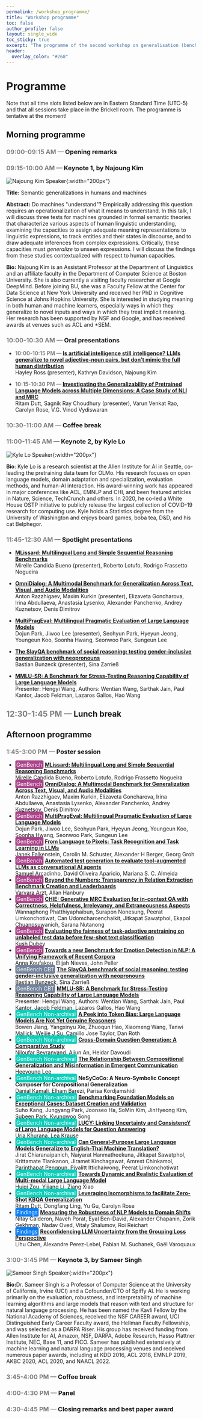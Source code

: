 ```yaml
---
permalink: /workshop_programme/
title: "Workshop programme"
toc: false
author_profile: false
layout: single_wide
toc_sticky: true
excerpt: "The programme of the second workshop on generalisation (benchmarking) in NLP"
header:
  overlay_color: "#268"
---
```


# Programme

Note that all time slots listed below are in Eastern Standard Time (UTC-5) and that all sessions take place in the Brickell room. The programme is tentative at the moment!

## Morning programme

### <span style="color:grey">09:00-09:15 AM —</span> Opening remarks
### <span style="color:grey">09:15-10:00 AM —</span> Keynote 1, by Najoung Kim

![Najoung Kim Speaker](/img/speakers/najoung.png){:width="200px"}

<b>Title:</b> Semantic generalizations in humans and machines <br />

<b>Abstract:</b> Do machines "understand"? Empirically addressing this question requires an operationalization of what it means to understand. In this talk, I will discuss three tests for machines grounded in formal semantic theories that characterize various aspects of human linguistic understanding, examining the capacities to assign adequate meaning representations to linguistic expressions, to track entities and their states in discourse, and to draw adequate inferences from complex expressions. Critically, these capacities must _generalize_ to unseen expressions. I will discuss the findings from these studies contextualized with respect to human capacities.

<b>Bio:</b> Najoung Kim is an Assistant Professor at the Department of Linguistics and an affiliate faculty in the Department of Computer Science at Boston University. She is also currently a visiting faculty researcher at Google DeepMind. Before joining BU, she was a Faculty Fellow at the Center for Data Science at New York University and received her PhD in Cognitive Science at Johns Hopkins University. She is interested in studying meaning in both human and machine learners, especially ways in which they generalize to novel inputs and ways in which they treat implicit meaning. Her research has been supported by NSF and Google, and has received awards at venues such as ACL and *SEM.

### <span style="color:grey">10:00-10:30 AM —</span> Oral presentations

- <b><span style="color:grey">10:00-10:15 PM — </span> [Is artificial intelligence still intelligence? LLMs generalize to novel adjective-noun pairs, but don’t mimic the full human distribution](https://aclanthology.org/2024.genbench-1.9.pdf) </b><br>
Hayley Ross (presenter), Kathryn Davidson, Najoung Kim

- <b><span style="color:grey">10:15-10:30 PM — </span> [Investigating the Generalizability of Pretrained Language Models across Multiple Dimensions: A Case Study of NLI and MRC](https://aclanthology.org/2024.genbench-1.11.pdf)</b><br>
Ritam Dutt, Sagnik Ray Choudhury (presenter), Varun Venkat Rao, Carolyn Rose, V.G. Vinod Vydiswaran

### <span style="color:grey">10:30-11:00 AM —</span> Coffee break

### <span style="color:grey">11:00-11:45 AM —</span> Keynote 2, by Kyle Lo

![Kyle Lo Speaker](/img/speakers/kyle.jpg){:width="200px"}

<b>Bio</b>: Kyle Lo is a research scientist at the Allen Institute for AI in Seattle, co-leading the pretraining data team for OLMo. His research focuses on open language models, domain adaptation and specialization, evaluation methods, and human-AI interaction. His award-winning work has appeared in major conferences like ACL, EMNLP and CHI, and been featured articles in Nature, Science, TechCrunch and others. In 2020, he co-led a White House OSTP initiative to publicly release the largest collection of COVID-19 research for computing use. Kyle holds a Statistics degree from the University of Washington and enjoys board games, boba tea, D&D, and his cat Belphegor.

### <span style="color:grey">11:45-12:30 AM —</span> Spotlight presentations

- <b>[MLissard: Multilingual Long and Simple Sequential Reasoning Benchmarks](https://aclanthology.org/2024.genbench-1.6.pdf) </b><br>
Mirelle Candida Bueno (presenter), Roberto Lotufo, Rodrigo Frassetto Nogueira

- <b>[OmniDialog: A Multimodal Benchmark for Generalization Across Text, Visual, and Audio Modalities](https://aclanthology.org/2024.genbench-1.12.pdf)</b><br>
Anton Razzhigaev, Maxim Kurkin (presenter), Elizaveta Goncharova, Irina Abdullaeva, Anastasia Lysenko, Alexander Panchenko, Andrey Kuznetsov, Denis Dimitrov

- <b>[MultiPragEval: Multilingual Pragmatic Evaluation of Large Language Models](https://aclanthology.org/2024.genbench-1.7.pdf)</b><br>
Dojun Park, Jiwoo Lee (presenter), Seohyun Park, Hyeyun Jeong, Youngeun Koo, Soonha Hwang, Seonwoo Park, Sungeun Lee

- <b>[The SlayQA benchmark of social reasoning: testing gender-inclusive generalization with neopronouns](https://aclanthology.org/2024.genbench-1.3.pdf)</b><br>
Bastian Bunzeck (presenter), Sina Zarrieß

- <b>[MMLU-SR: A Benchmark for Stress-Testing Reasoning Capability of Large Language Models](https://aclanthology.org/2024.genbench-1.5.pdf)</b><br>
Presenter: Hengyi Wang, Authors: Wentian Wang, Sarthak Jain, Paul Kantor, Jacob Feldman, Lazaros Gallos, Hao Wang

## <span style="color:grey"> 12:30-1:45 PM —</span> Lunch break


## Afternoon programme

### <span style="color:grey">1:45-3:00 PM —</span> Poster session

<ul>
  <li>
      <span style="color:#ffffff; background-color: #ab438a; border-radius:4px; padding:3px">GenBench</span> <b><a href="https://aclanthology.org/2024.genbench-1.6.pdf">MLissard: Multilingual Long and Simple Sequential Reasoning Benchmarks</a></b> <br>
      Mirelle Candida Bueno, Roberto Lotufo, Rodrigo Frassetto Nogueira
  </li>
  <li>
      <span style="color:#ffffff; background-color: #ab438a; border-radius:4px; padding:3px">GenBench</span> <a href="https://aclanthology.org/2024.genbench-1.12.pdf"><b>OmniDialog: A Multimodal Benchmark for Generalization Across Text, Visual, and Audio Modalities</b></a> <br>
      Anton Razzhigaev, Maxim Kurkin, Elizaveta Goncharova, Irina Abdullaeva, Anastasia Lysenko, Alexander Panchenko, Andrey Kuznetsov, Denis Dimitrov
  </li>
  <li>
      <span style="color:#ffffff; background-color: #ab438a; border-radius:4px; padding:3px">GenBench</span> <a href="https://aclanthology.org/2024.genbench-1.7.pdf"><b>MultiPragEval: Multilingual Pragmatic Evaluation of Large Language Models</b></a> <br>
      Dojun Park, Jiwoo Lee, Seohyun Park, Hyeyun Jeong, Youngeun Koo, Soonha Hwang, Seonwoo Park, Sungeun Lee
  </li>
  <li>
      <span style="color:#ffffff; background-color: #ab438a; border-radius:4px; padding:3px">GenBench</span> <a href="https://aclanthology.org/2024.genbench-1.2.pdf"><b>From Language to Pixels: Task Recognition and Task Learning in LLMs</b></a><br>
      Janek Falkenstein, Carolin M. Schuster, Alexander H Berger, Georg Groh
  </li>
  <li>
      <span style="color:#ffffff; background-color: #ab438a; border-radius:4px; padding:3px">GenBench</span> <a href="https://aclanthology.org/2024.genbench-1.4.pdf"><b>Automated test generation to evaluate tool-augmented LLMs as conversational AI agents</b></a> <br>
      Samuel Arcadinho, David Oliveira Aparicio, Mariana S. C. Almeida
  </li>
  <li>
      <span style="color:#ffffff; background-color: #ab438a; border-radius:4px; padding:3px">GenBench</span> <a href="https://aclanthology.org/2024.genbench-1.8.pdf"><b>Beyond the Numbers: Transparency in Relation Extraction Benchmark Creation and Leaderboards</b></a><br>
      Varvara Arzt, Allan Hanbury
  </li>
  <li>
      <span style="color:#ffffff; background-color: #ab438a; border-radius:4px; padding:3px">GenBench</span> <a href="https://aclanthology.org/2024.genbench-1.10.pdf"><b>CHIE: Generative MRC Evaluation for in-context QA with Correctness, Helpfulness, Irrelevancy, and Extraneousness Aspects</b></a> <br>
      Wannaphong Phatthiyaphaibun, Surapon Nonesung, Peerat Limkonchotiwat, Can Udomcharoenchaikit, Jitkapat Sawatphol, Ekapol Chuangsuwanich, Sarana Nutanong
  </li>
  <li>
      <span style="color:#ffffff; background-color: #ab438a; border-radius:4px; padding:3px">GenBench</span> <a href="https://aclanthology.org/2024.genbench-1.1.pdf"><b>Evaluating the fairness of task-adaptive pretraining on unlabeled test data before few-shot text classification</b></a> <br>
      Kush Dubey
  </li>
  <li>
      <span style="color:#ffffff; background-color: #ab438a; border-radius:4px; padding:3px">GenBench</span> <a href="https://aclanthology.org/2024.genbench-1.13.pdf"><b>Towards a new Benchmark for Emotion Detection in NLP: A Unifying Framework of Recent Corpora</b></a> <br>
      Anna Koufakou, Elijah Nieves, John Peller
  </li>  
  <li>
      <span style="color:#ffffff; background-color: #74849c; border-radius:4px; padding:3px">GenBench CBT</span> <a href="https://aclanthology.org/2024.genbench-1.3.pdf"><b>The SlayQA benchmark of social reasoning: testing gender-inclusive generalization with neopronouns</b></a> <br>
      Bastian Bunzeck, Sina Zarrieß
  </li>
  <li>
      <span style="color:#ffffff; background-color: #74849c; border-radius:4px; padding:3px">GenBench CBT</span> <a href="https://aclanthology.org/2024.genbench-1.5.pdf"><b>MMLU-SR: A Benchmark for Stress-Testing Reasoning Capability of Large Language Models</b></a> <br>
      Presenter: Hengyi Wang, Authors: Wentian Wang, Sarthak Jain, Paul Kantor, Jacob Feldman, Lazaros Gallos, Hao Wang
  </li>
  <li>
      <span style="color:#ffffff; background-color: #0ccfbb; border-radius:4px; padding:3px">GenBench Non-archival</span> <a href="/assets/extended_abstracts_2023/18_A_Peek_into_Token_Bias_Larg.pdf"><b>A Peek into Token Bias: Large Language Models Are Not Yet Genuine Reasoners</b></a> <br>
      Bowen Jiang, Yangxinyu Xie, Zhuoqun Hao, Xiaomeng Wang, Tanwi Mallick, Weijie J Su, Camillo Jose Taylor, Dan Roth
  </li>
  <li>
      <span style="color:#ffffff; background-color: #0ccfbb; border-radius:4px; padding:3px">GenBench Non-archival</span> <a href="/assets/extended_abstracts_2023/24_Cross_Domain_Question_Gener.pdf"><b>Cross-Domain Question Generation: A Comparative Study</b> </a> <br>
      Niloufar Beyranvand, Aijun An, Heidar Davoudi
  </li>
  <li>
      <span style="color:#ffffff; background-color: #0ccfbb; border-radius:4px; padding:3px">GenBench Non-archival</span> <a href="/assets/extended_abstracts_2023/19_The_Relationship_Between_Co.pdf"><b>The Relationship Between Compositional Generalization and Misinformation in Emergent Communication</b></a> <br>
      Heeyoung Lee
  </li>
  <li>
      <span style="color:#ffffff; background-color: #0ccfbb; border-radius:4px; padding:3px">GenBench Non-archival</span> <b>NeSyCoCo: A Neuro-Symbolic Concept Composer for Compositional Generalization</b> <br>
      Danial Kamali, Elham Barezi, Parisa Kordjamshidi
  </li>
  <li>
      <span style="color:#ffffff; background-color: #0ccfbb; border-radius:4px; padding:3px">GenBench Non-archival</span> <a href="/assets/extended_abstracts_2023/14_Benchmarking_Foundation_Mod.pdf"><b>Benchmarking Foundation Models on Exceptional Cases: Dataset Creation and Validation</b></a> <br>
      Suho Kang, Jungyang Park, Joonseo Ha, SoMin Kim, JinHyeong Kim, Subeen Park, Kyungwoo Song
  </li>
  <li>
      <span style="color:#ffffff; background-color: #0ccfbb; border-radius:4px; padding:3px">GenBench Non-archival</span> <a href="/assets/extended_abstracts_2023/31_LUCY_Linking_Uncertainty_an.pdf"><b>LUCY: Linking Uncertainty and ConsistencY of Large Language Models for Question Answering</b></a> <br>
      Urja Khurana, Lea Krause
  </li>
  <li>
      <span style="color:#ffffff; background-color: #0ccfbb; border-radius:4px; padding:3px">GenBench Non-archival</span> <a href="/assets/extended_abstracts_2023/15_Can_General_Purpose_Large_L.pdf"><b>Can General-Purpose Large Language Models Generalize to English-Thai Machine Translation?</b></a> <br> 
      Jirat Chiaranaipanich, Naiyarat Hanmatheekuna, Jitkapat Sawatphol, Krittamate Tiankanon, Jiramet Kinchagawat, Amrest Chinkamol, Parinthapat Pengpun, Piyalitt Ittichaiwong, Peerat Limkonchotiwat
  </li>
  <li>
      <span style="color:#ffffff; background-color: #0ccfbb; border-radius:4px; padding:3px">GenBench Non-archival</span> <a href="/assets/extended_abstracts_2023/30_Towards_Dynamic_and_Realist.pdf"><b>Towards Dynamic and Realistic Evaluation of Multi-modal Large Language Model</b></a> <br>
      Huiqi Zou, Yijiang Li, Ziang Xiao
  </li>
  <li>
      <span style="color:#ffffff; background-color: #0ccfbb; border-radius:4px; padding:3px">GenBench Non-archival</span> <a href="/assets/extended_abstracts_2023/34_Leveraging_Isomorphisms_to_.pdf"><b>Leveraging Isomorphisms to facilitate Zero-Shot KBQA Generalization</b></a> <br>
      Ritam Dutt, Dongfang Ling, Yu Gu, Carolyn Rose
  </li>
  <li>
      <span style="color:#ffffff; background-color: #0b7ef6; border-radius:4px; padding:3px">Findings</span> <a href="https://arxiv.org/abs/2306.00168"><b>Measuring the Robustness of NLP Models to Domain Shifts</b></a> <br>
      Nitay Calderon, Naveh Porat, Eyal Ben-David, Alexander Chapanin, Zorik Gekhman, Nadav Oved, Vitaly Shalumov, Roi Reichart
  </li>
  <li>
      <span style="color:#ffffff; background-color: #0b7ef6; border-radius:4px; padding:3px">Findings</span> <a href="https://arxiv.org/abs/2402.04957v3"><b>Reconfidencing LLM Uncertainty from the Grouping Loss Perspective</b></a> <br>
      Lihu Chen, Alexandre Perez-Lebel, Fabian M. Suchanek, Gaël Varoquaux
  </li>
</ul>

### <span style="color:grey">3:00-3:45 PM —</span> Keynote 3, by Sameer Singh

![Sameer Singh Speaker](/img/speakers/sameer.png){:width="200px"}

<b>Bio:</b>Dr. Sameer Singh is a Professor of Computer Science at the University of California, Irvine (UCI) and a Cofounder/CTO of Spiffy AI. He is working primarily on the evaluation, robustness, and interpretability of machine learning algorithms and large models that reason with text and structure for natural language processing. He has been named the Kavli Fellow by the National Academy of Sciences, received the NSF CAREER award, UCI Distinguished Early Career Faculty award, the Hellman Faculty Fellowship, and was selected as a DARPA Riser. His group has received funding from Allen Institute for AI, Amazon, NSF, DARPA, Adobe Research, Hasso Plattner Institute, NEC, Base 11, and FICO. Sameer has published extensively at machine learning and natural language processing venues and received numerous paper awards, including at KDD 2016, ACL 2018, EMNLP 2019, AKBC 2020, ACL 2020, and NAACL 2022.

### <span style="color:grey">3:45-4:00 PM —</span> Coffee break
### <span style="color:grey">4:00-4:30 PM —</span> Panel
### <span style="color:grey">4:30-4:45 PM —</span> Closing remarks and best paper award
